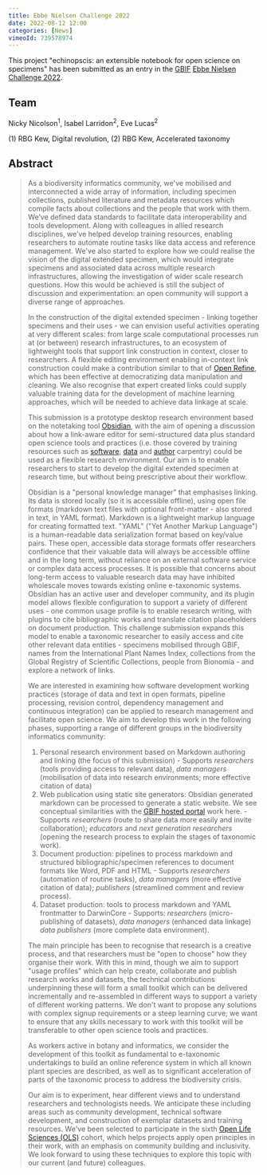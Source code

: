 ```yaml
---
title: Ebbe Nielsen Challenge 2022
date: 2022-08-12 12:00
categories: [News]
vimeoId: 739578974
---
```


This project "echinopscis: an extensible notebook for open science on specimens" has been submitted as an entry in the [GBIF][gbif] [Ebbe Nielsen Challenge 2022][enc].

## Team
Nicky Nicolson<sup>1</sup>, Isabel Larridon<sup>2</sup>, Eve Lucas<sup>2</sup> 

(1) RBG Kew, Digital revolution, (2) RBG Kew, Accelerated taxonomy

## Abstract
> As a biodiversity informatics community, we've mobilised and interconnected a wide array of information, including specimen collections, published literature and metadata resources which compile facts about collections and the people that work with them. We’ve defined data standards to facilitate data interoperability and tools development. Along with colleagues in allied research disciplines, we’ve helped develop training resources, enabling researchers to automate routine tasks like data access and reference management. We've also started to explore how we could realise the vision of the digital extended specimen, which would integrate specimens and associated data across multiple research infrastructures, allowing the investigation of wider scale research questions. How this would be achieved is still the subject of discussion and experimentation: an open community will support a diverse range of approaches.  
>
> In the construction of the digital extended specimen - linking together specimens and their uses - we can envision useful activities operating at very different scales: from large scale computational processes run at (or between) research infrastructures, to an ecosystem of lightweight tools that support link construction in context, closer to researchers. A flexible editing environment enabling in-context link construction could make a contribution similar to that of [Open Refine](https://openrefine.org/), which has been effective at democratizing data manipulation and cleaning. We also recognise that expert created links could supply valuable training data for the development of machine learning approaches, which will be needed to achieve data linkage at scale.  
>
> This submission is a prototype desktop research environment based on the notetaking tool [Obsidian](https://obsidian.md), with the aim of opening a discussion about how a link-aware editor for semi-structured data plus standard open science tools and practices (i.e. those covered by training resources such as [software](https://software-carpentry.org/), [data](https://datacarpentry.org/) and [author](https://authorcarpentry.github.io/) carpentry) could be used as a flexible research environment. Our aim is to enable researchers to start to develop the digital extended specimen at research time, but without being prescriptive about their workflow.
> 
> Obsidian is a "personal knowledge manager" that emphasises linking. Its data is stored locally (so it is accessible offline), using open file formats (markdown text files with optional front-matter - also stored in text, in YAML format). Markdown is a lightweight markup language for creating formatted text. "YAML" ("Yet Another Markup Language") is a human-readable data serialization format based on key/value pairs. These open, accessible data storage formats offer researchers confidence that their valuable data will always be accessible offline and in the long term, without reliance on an external software service or complex data access processes. It is possible that concerns about long-term access to valuable research data may have inhibited wholescale moves towards existing online e-taxonomic systems. Obsidian has an active user and developer community, and its plugin model allows flexible configuration to support a variety of different uses - one common usage profile is to enable research writing, with plugins to cite bibliographic works and translate citation placeholders on document production. This challenge submission expands this model to enable a taxonomic researcher to easily access and cite other relevant data entities - specimens mobilised through GBIF, names from the International Plant Names Index, collections from the Global Registry of Scientific Collections, people from Bionomia - and explore a network of links.
> 
> We are interested in examining how software development working practices (storage of data and text in open formats, pipeline processing, revision control, dependency management and continuous integration) can be applied to research management and facilitate open science. We aim to develop this work in the following phases, supporting a range of different groups in the biodiversity informatics community:
> 
> 1. Personal research environment based on Markdown authoring and linking (the focus of this submission)
	- Supports *researchers* (tools providing access to relevant data), *data managers* (mobilisation of data into research environments; more effective citation of data)
> 1. Web publication using static site generators: Obsidian generated markdown can be processed to generate a static website. We see conceptual similarities with the [GBIF hosted portal](https://www.gbif.org/hosted-portals) work here.
	- Supports *researchers* (route to share data more easily and invite collaboration); *educators* and *next generation researchers* (opening the research process to explain the stages of taxonomic work).
> 1. Document production: pipelines to process markdown and structured bibliographic/specimen references to document formats like Word, PDF and HTML
	- Supports *researchers* (automation of routine tasks), *data managers* (more effective citation of data); *publishers* (streamlined comment and review process).
> 1. Dataset production: tools to process markdown and YAML frontmatter to DarwinCore
	- Supports: *researchers* (micro-publishing of datasets), *data managers* (enhanced data linkage) *data publishers* (more complete data environment).
>
> The main principle has been to recognise that research is a creative process, and that researchers must be "open to choose" how they organise their work. With this in mind, though we aim to support "usage profiles" which can help create, collaborate and publish research works and datasets, the technical contributions underpinning these will form a small toolkit which can be delivered incrementally and re-assembled in different ways to support a variety of different working patterns. We don't want to propose any solutions with complex signup requirements or a steep learning curve; we want to ensure that any skills necessary to work with this toolkit will be transferable to other open science tools and practices.
> 
> As workers active in botany and informatics, we consider the development of this toolkit as fundamental to e-taxonomic undertakings to build an online reference system in which all known plant species are described, as well as to significant acceleration of parts of the taxonomic process to address the biodiversity crisis.
>
> Our aim is to experiment, hear different views and to understand researchers and technologists needs. We anticipate these including areas such as community development, technical software development, and construction of exemplar datasets and training resources. We've been selected to participate in the sixth [Open Life Sciences (OLS)](https://openlifesci.org/) cohort, which helps projects apply open principles in their work, with an emphasis on community building and inclusivity. We look forward to using these techniques to explore this topic with our current (and future) colleagues.

[gbif]: https://gbif.org
[enc]:  https://www.gbif.org/news/77jGLQMqzZtjQi10AxAgrY/2022-ebbe-nielsen-challenge-seeks-open-data-innovations-for-biodiversity
[enc-appl]: https://github.com/echinopscis/ebbe-nielsen-application
